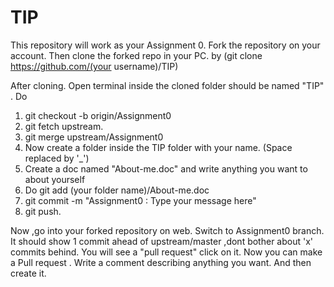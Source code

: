 # TIP


This repository will work as your Assignment 0.
Fork the repository on your account. 
Then clone the forked repo in your PC. by (git clone https://github.com/(your username)/TIP) 

After cloning. Open terminal inside the cloned folder should be named "TIP" .
Do 
1) git checkout -b origin/Assignment0
2) git fetch upstream.
3) git merge upstream/Assignment0
4) Now create a folder inside the TIP folder with your name. (Space replaced by '_') 
5) Create a doc named "About-me.doc" and write anything you want to about yourself 
6) Do git add (your folder name)/About-me.doc 
7) git commit -m "Assignment0 : Type your message here"
8) git push.

Now ,go into your forked repository on web. Switch to Assignment0 branch. It should show 1 commit ahead of upstream/master ,dont bother about 'x' commits behind. You will see a "pull request" click on it. Now you can make a Pull request . Write a comment describing anything you want. And then create it.

